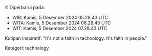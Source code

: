 ⏰ Diperbarui pada:
- WIB: Kamis, 5 Desember 2024 05.28.43 UTC
- WITA: Kamis, 5 Desember 2024 06.28.43 UTC
- WIT: Kamis, 5 Desember 2024 07.28.43 UTC

Kutipan Inspiratif:
"It's not a faith in technology. It's faith in people."


Kategori: technology

